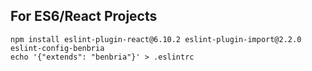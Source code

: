 ## For ES6/React Projects

```
npm install eslint-plugin-react@6.10.2 eslint-plugin-import@2.2.0 eslint-config-benbria
echo '{"extends": "benbria"}' > .eslintrc
```

